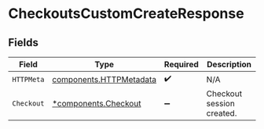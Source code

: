 # CheckoutsCustomCreateResponse


## Fields

| Field                                                              | Type                                                               | Required                                                           | Description                                                        |
| ------------------------------------------------------------------ | ------------------------------------------------------------------ | ------------------------------------------------------------------ | ------------------------------------------------------------------ |
| `HTTPMeta`                                                         | [components.HTTPMetadata](../../models/components/httpmetadata.md) | :heavy_check_mark:                                                 | N/A                                                                |
| `Checkout`                                                         | [*components.Checkout](../../models/components/checkout.md)        | :heavy_minus_sign:                                                 | Checkout session created.                                          |
